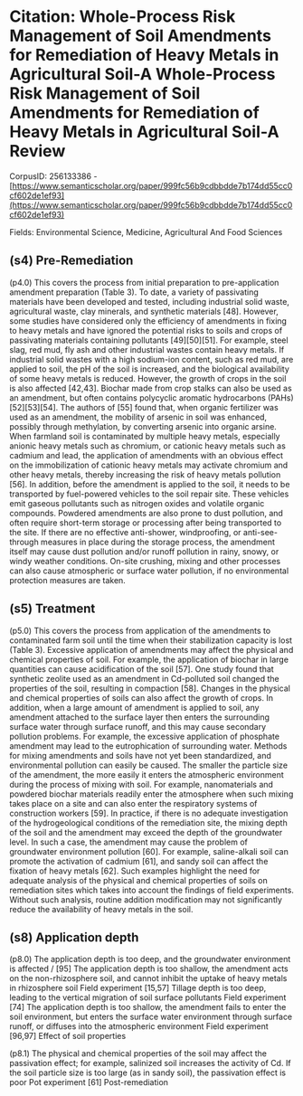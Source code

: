 # Citation: Whole-Process Risk Management of Soil Amendments for Remediation of Heavy Metals in Agricultural Soil-A Whole-Process Risk Management of Soil Amendments for Remediation of Heavy Metals in Agricultural Soil-A Review

CorpusID: 256133386 - [https://www.semanticscholar.org/paper/999fc56b9cdbbdde7b174dd55cc0cf602de1ef93](https://www.semanticscholar.org/paper/999fc56b9cdbbdde7b174dd55cc0cf602de1ef93)

Fields: Environmental Science, Medicine, Agricultural And Food Sciences

## (s4) Pre-Remediation
(p4.0) This covers the process from initial preparation to pre-application amendment preparation (Table 3). To date, a variety of passivating materials have been developed and tested, including industrial solid waste, agricultural waste, clay minerals, and synthetic materials [48]. However, some studies have considered only the efficiency of amendments in fixing to heavy metals and have ignored the potential risks to soils and crops of passivating materials containing pollutants [49][50][51]. For example, steel slag, red mud, fly ash and other industrial wastes contain heavy metals. If industrial solid wastes with a high sodium-ion content, such as red mud, are applied to soil, the pH of the soil is increased, and the biological availability of some heavy metals is reduced. However, the growth of crops in the soil is also affected [42,43]. Biochar made from crop stalks can also be used as an amendment, but often contains polycyclic aromatic hydrocarbons (PAHs) [52][53][54]. The authors of [55] found that, when organic fertilizer was used as an amendment, the mobility of arsenic in soil was enhanced, possibly through methylation, by converting arsenic into organic arsine. When farmland soil is contaminated by multiple heavy metals, especially anionic heavy metals such as chromium, or cationic heavy metals such as cadmium and lead, the application of amendments with an obvious effect on the immobilization of cationic heavy metals may activate chromium and other heavy metals, thereby increasing the risk of heavy metals pollution [56]. In addition, before the amendment is applied to the soil, it needs to be transported by fuel-powered vehicles to the soil repair site. These vehicles emit gaseous pollutants such as nitrogen oxides and volatile organic compounds. Powdered amendments are also prone to dust pollution, and often require short-term storage or processing after being transported to the site. If there are no effective anti-shower, windproofing, or anti-see-through measures in place during the storage process, the amendment itself may cause dust pollution and/or runoff pollution in rainy, snowy, or windy weather conditions. On-site crushing, mixing and other processes can also cause atmospheric or surface water pollution, if no environmental protection measures are taken.
## (s5) Treatment
(p5.0) This covers the process from application of the amendments to contaminated farm soil until the time when their stabilization capacity is lost (Table 3). Excessive application of amendments may affect the physical and chemical properties of soil. For example, the application of biochar in large quantities can cause acidification of the soil [57]. One study found that synthetic zeolite used as an amendment in Cd-polluted soil changed the properties of the soil, resulting in compaction [58]. Changes in the physical and chemical properties of soils can also affect the growth of crops. In addition, when a large amount of amendment is applied to soil, any amendment attached to the surface layer then enters the surrounding surface water through surface runoff, and this may cause secondary pollution problems. For example, the excessive application of phosphate amendment may lead to the eutrophication of surrounding water. Methods for mixing amendments and soils have not yet been standardized, and environmental pollution can easily be caused. The smaller the particle size of the amendment, the more easily it enters the atmospheric environment during the process of mixing with soil. For example, nanomaterials and powdered biochar materials readily enter the atmosphere when such mixing takes place on a site and can also enter the respiratory systems of construction workers [59]. In practice, if there is no adequate investigation of the hydrogeological conditions of the remediation site, the mixing depth of the soil and the amendment may exceed the depth of the groundwater level. In such a case, the amendment may cause the problem of groundwater environment pollution [60]. For example, saline-alkali soil can promote the activation of cadmium [61], and sandy soil can affect the fixation of heavy metals [62]. Such examples highlight the need for adequate analysis of the physical and chemical properties of soils on remediation sites which takes into account the findings of field experiments. Without such analysis, routine addition modification may not significantly reduce the availability of heavy metals in the soil.
## (s8) Application depth
(p8.0) The application depth is too deep, and the groundwater environment is affected / [95] The application depth is too shallow, the amendment acts on the non-rhizosphere soil, and cannot inhibit the uptake of heavy metals in rhizosphere soil Field experiment [15,57] Tillage depth is too deep, leading to the vertical migration of soil surface pollutants Field experiment [74] The application depth is too shallow, the amendment fails to enter the soil environment, but enters the surface water environment through surface runoff, or diffuses into the atmospheric environment Field experiment [96,97] Effect of soil properties

(p8.1) The physical and chemical properties of the soil may affect the passivation effect; for example, salinized soil increases the activity of Cd. If the soil particle size is too large (as in sandy soil), the passivation effect is poor Pot experiment [61] Post-remediation
